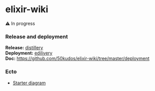 # elixir-wiki
:warning: In progress

### Release and deployment  

**Release:** [distillery](https://github.com/bitwalker/distillery)  
**Deployment:** [edilivery](https://github.com/boldpoker/edeliver)  
**Doc:** https://github.com/50kudos/elixir-wiki/tree/master/deployment

### Ecto
  * [Starter diagram](https://github.com/50kudos/elixir-wiki/tree/master/ecto)
